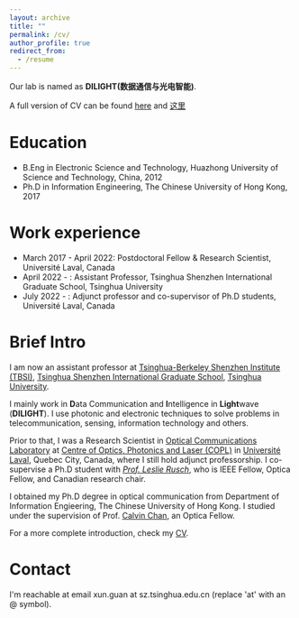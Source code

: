 ```yaml
---
layout: archive
title: ""
permalink: /cv/
author_profile: true
redirect_from:
  - /resume
---
```


Our lab is named as **DILIGHT(数据通信与光电智能)**.

A full version of CV can be found [here](https://docs.google.com/document/d/146sRo-iF6s44EmsslPvsUO9qtpev-_mKAoGmBwWbYBg/edit?usp=sharing) and [这里](https://docs.qq.com/doc/DSkR3QnNWSVpsamlH)

Education
======
* B.Eng in Electronic Science and Technology, Huazhong University of Science and Technology, China, 2012
* Ph.D in Information Engineering, The Chinese University of Hong Kong, 2017

Work experience
======
* March 2017 - April 2022: Postdoctoral Fellow & Research Scientist, Universit&eacute; Laval, Canada
* April 2022 - : Assistant Professor, Tsinghua Shenzhen International Graduate School, Tsinghua University
* July 2022 - : Adjunct professor and co-supervisor of Ph.D students, Universit&eacute; Laval, Canada

# Brief Intro
I am now an assistant professor at [Tsinghua-Berkeley Shenzhen Institute (TBSI)](https://www.tbsi.edu.cn/), [Tsinghua Shenzhen International Graduate School](https://www.sigs.tsinghua.edu.cn/), [Tsinghua University](https://www.tsinghua.edu.cn/en/).

I mainly work in **D**ata Communication and **I**ntelligence in **Light**wave (**DILIGHT**). I use photonic and electronic techniques to solve problems in telecommunication, sensing, information technology and others.

Prior to that, I was a Research Scientist in [Optical Communications Laboratory](https://ocl.fsg.ulaval.ca/) at [Centre of Optics, Photonics and Laser (COPL)](https://www.copl.ulaval.ca/accueil/) in [Universit&eacute; Laval](https://www.ulaval.ca/), Quebec City, Canada, where I still hold adjunct professorship. I co-supervise a Ph.D student with [*Prof. Leslie Rusch*](https://ocl.fsg.ulaval.ca/team/leslie-rusch), who is IEEE Fellow, Optica Fellow, and Canadian research chair.

I obtained my Ph.D degree in optical communication from Department of Information Engieering, The Chinese University of Hong Kong. I studied under the supervision of Prof. [Calvin Chan](https://www.ie.cuhk.edu.hk/people/ckchan.shtml), an Optica Fellow.

For a more complete introduction, check my [CV](https://docs.google.com/document/d/146sRo-iF6s44EmsslPvsUO9qtpev-_mKAoGmBwWbYBg/edit?usp=sharing).


# Contact
I'm reachable at email xun.guan at sz.tsinghua.edu.cn (replace 'at' with an @ symbol).




<!-- Publications
======
  <ul>{% for post in site.publications %}
    {% include archive-single-cv.html %}
  {% endfor %}</ul>
  
Talks
======

  
Teaching
======
  <ul>{% for post in site.teaching %}
    {% include archive-single-cv.html %}
  {% endfor %}</ul>
  
Service and membership
====== -->

